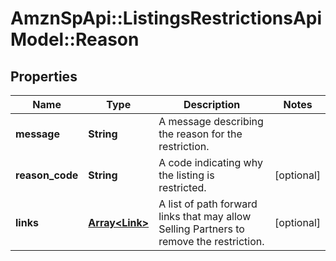 # AmznSpApi::ListingsRestrictionsApiModel::Reason

## Properties
Name | Type | Description | Notes
------------ | ------------- | ------------- | -------------
**message** | **String** | A message describing the reason for the restriction. | 
**reason_code** | **String** | A code indicating why the listing is restricted. | [optional] 
**links** | [**Array&lt;Link&gt;**](Link.md) | A list of path forward links that may allow Selling Partners to remove the restriction. | [optional] 

